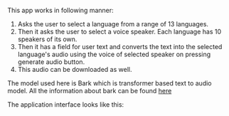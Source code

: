 This app works in following manner:
1. Asks the user to select a language from a range of 13 languages.
2. Then it asks the user to select a voice speaker. Each language has 10 speakers of its own.
3. Then it has a field for user text and converts the text into the selected language's audio using the voice of selected speaker on pressing generate audio button.
4. This audio can be downloaded as well.

  The model used here is Bark which is transformer based text to audio model.  All the information about bark can be found [here](https://huggingface.co/suno/bark)

The application interface looks like this:


